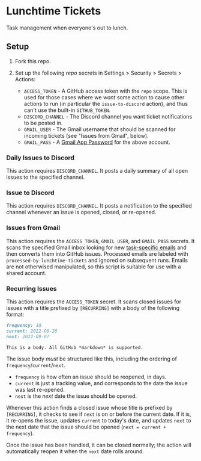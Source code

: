 # Lunchtime Tickets

Task management when everyone's out to lunch.

## Setup

1. Fork this repo.

2. Set up the following *repo* secrets in Settings > Security > Secrets > Actions:

	- `ACCESS_TOKEN` - A GitHub access token with the `repo` scope. This is used for those cases where we *want* some action to cause other actions to run (in particular the `issue-to-discord` action), and thus can't use the built-in `GITHUB_TOKEN`.
	- `DISCORD_CHANNEL` - The Discord channel you want ticket notifications to be posted in.
	- `GMAIL_USER` - The Gmail username that should be scanned for incoming tickets (see "Issues from Gmail", below).
	- `GMAIL_PASS` - A [Gmail App Password](https://support.google.com/mail/answer/185833) for the above account.

### Daily Issues to Discord

This action requires `DISCORD_CHANNEL`. It posts a daily summary of all open issues to the specified channel.

### Issue to Discord

This action requires `DISCORD_CHANNEL`. It posts a notification to the specified channel whenever an issue is opened, closed, or re-opened.

### Issues from Gmail

This action requires the `ACCESS_TOKEN`, `GMAIL_USER`, and `GMAIL_PASS` secrets. It scans the specified Gmail inbox looking for new [task-specific emails](https://support.google.com/a/users/answer/9308648) and then converts them into GitHub issues. Processed emails are labeled with `processed-by-lunchtime-tickets` and ignored on subsequent runs. Emails are not otherwised manipulated, so this script is suitable for use with a shared account.

### Recurring Issues

This action requires the `ACCESS_TOKEN` secret. It scans closed issues for issues with a title prefixed by `[RECURRING]` with a body of the following format:

```markdown
frequency: 10
current: 2022-08-28
next: 2022-09-07

This is a body. All GitHub *markdown* is supported.
```

The issue body *must* be structured like this, including the ordering of `frequency`/`current`/`next`.

* `frequency` is how often an issue should be reopened, in days.
* `current` is just a tracking value, and corresponds to the date the issue was last re-opened.
* `next` is the *next* date the issue should be opened.

Whenever this action finds a closed issue whose title is prefixed by `[RECURRING]`, it checks to see if `next` is on or before the current date. If it is, it re-opens the issue, updates `current` to today's date, and updates `next` to the next date that the issue should be opened (`next = current + frequency`).

Once the issue has been handled, it can be closed normally; the action will automatically reopen it when the `next` date rolls around.
